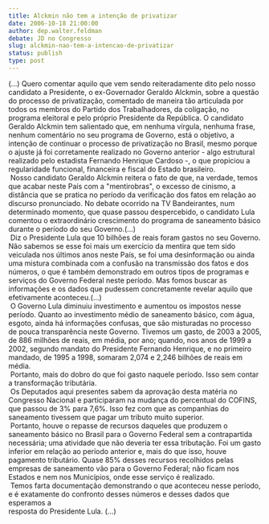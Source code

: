```yaml
---
title: Alckmin não tem a intenção de privatizar
date: 2006-10-18 21:00:00
author: dep.walter.feldman
debate: JD no Congresso
slug: alckmin-nao-tem-a-intencao-de-privatizar
status: publish 
type: post
---
```


(...) Quero comentar aquilo que vem sendo reiteradamente dito pelo nosso candidato a Presidente, o ex-Governador Geraldo Alckmin, sobre a questão do processo de privatização, comentado de maneira tão articulada por todos os membros do Partido dos Trabalhadores, da coligação, no programa eleitoral e pelo próprio Presidente da República. O candidato Geraldo Alckmin tem salientado que, em nenhuma vírgula, nenhuma frase, nenhum comentário no seu programa de Governo, está o objetivo, a intenção de continuar o processo de privatização no Brasil, mesmo porque o ajuste já foi corretamente realizado no Governo anterior - algo estrutural realizado pelo estadista Fernando Henrique Cardoso -, o que propiciou a regularidade funcional, financeira e fiscal do Estado brasileiro.   
 Nosso candidato Geraldo Alckmin reitera o fato de que, na verdade, temos que acabar neste País com a "mentirobras", o excesso de cinismo, a distância que se pratica no período da verificação dos fatos em relação ao discurso pronunciado. No debate ocorrido na TV Bandeirantes, num determinado momento, que quase passou despercebido, o candidato Lula comentou o extraordinário crescimento do programa de saneamento básico durante o período do seu Governo.(...)   
 Diz o Presidente Lula que 10 bilhões de reais foram gastos no seu Governo. Não sabemos se esse foi mais um exercício da mentira que tem sido veiculada nos últimos anos neste País, se foi uma desinformação ou ainda uma mistura combinada com a confusão na transmissão dos fatos e dos números, o que é também demonstrado em outros tipos de programas e serviços do Governo Federal neste período. Mas fomos buscar as informações e os dados que pudessem concretamente revelar aquilo que efetivamente aconteceu.(...)   
 O Governo Lula diminuiu investimento e aumentou os impostos nesse período. Quanto ao investimento médio de saneamento básico, com água, esgoto, ainda há informações confusas, que são misturadas no processo de pouca transparência neste Governo. Tivemos um gasto, de 2003 a 2005, de 886 milhões de reais, em média, por ano; quando, nos anos de 1999 a 2002, segundo mandato do Presidente Fernando Henrique, e no primeiro mandado, de 1995 a 1998, somaram 2,074 e 2,246 bilhões de reais em média.   
 Portanto, mais do dobro do que foi gasto naquele período. Isso sem contar a transformação tributária.   
 Os Deputados aqui presentes sabem da aprovação desta matéria no Congresso Nacional e participaram na mudança do percentual do COFINS, que passou de 3% para 7,6%. Isso fez com que as companhias do saneamento tivessem que pagar um tributo muito superior.   
 Portanto, houve o repasse de recursos daqueles que produzem o saneamento básico no Brasil para o Governo Federal sem a contrapartida necessária; uma atividade que não deveria ter essa tributação. Foi um gasto inferior em relação ao período anterior e, mais do que isso, houve pagamento tributário. Quase 85% desses recursos recolhidos pelas empresas de saneamento vão para o Governo Federal; não ficam nos Estados e nem nos Municípios, onde esse serviço é realizado.   
 Temos farta documentação demonstrando o que aconteceu nesse período, e é exatamente do confronto desses números e desses dados que esperamos a  
resposta do Presidente Lula. (...)  

